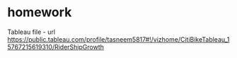 # homework

Tableau file - url
https://public.tableau.com/profile/tasneem5817#!/vizhome/CitiBikeTableau_15767215619310/RiderShipGrowth
